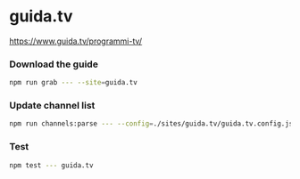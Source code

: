 # guida.tv

https://www.guida.tv/programmi-tv/

### Download the guide

```sh
npm run grab --- --site=guida.tv
```

### Update channel list

```sh
npm run channels:parse --- --config=./sites/guida.tv/guida.tv.config.js --output=./sites/guida.tv/guida.tv.channels.xml
```

### Test

```sh
npm test --- guida.tv
```
